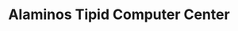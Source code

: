 ---
title: "Alaminos Tipid Computer Center"
url: /alaminos/alaminos-tipid-computer-center/
shop: computer
---